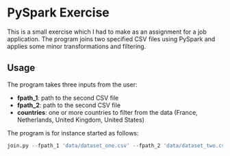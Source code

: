 # PySpark Exercise

This is a small exercise which I had to make as an assignment for a job application. The program joins two specified CSV files using PySpark and applies some minor transformations and filtering.


<!-- ## Installation

Use the package manager [pip](https://pip.pypa.io/en/stable/) to install foobar.

```bash
pip install foobar
``` -->

## Usage

The program takes three inputs from the user:
- **fpath_1**: path to the second CSV file
- **fpath_2**: path to the second CSV file
- **countries**: one or more countries to filter from the data (France, Netherlands, United Kingdom, United States)

The program is for instance started as follows:

```python
join.py --fpath_1 'data/dataset_one.csv' --fpath_2 'data/dataset_two.csv' --countries 'United Kingdom' 'Netherlands'
```